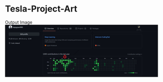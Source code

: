 # Tesla-Project-Art
Output Image
![Image of Testbed](https://github.com/bejoyjose1993/Tesla-Project-Art/blob/master/Tesla_Logo.jpg)
